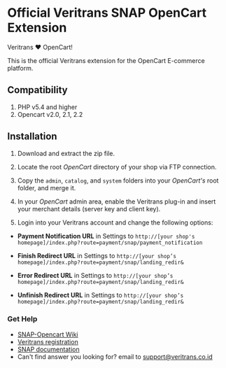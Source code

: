 Official Veritrans SNAP OpenCart Extension
===================================

Veritrans :heart: OpenCart!

This is the official Veritrans extension for the OpenCart E-commerce platform.

## Compatibility
1. PHP v5.4 and higher
2. Opencart v2.0, 2.1, 2.2

## Installation

1. Download and extract the zip file.

2. Locate the root _OpenCart_ directory of your shop via FTP connection.

3. Copy the `admin`, `catalog`, and `system` folders into your _OpenCart's_ root folder, and merge it.

4. In your _OpenCart_ admin area, enable the Veritrans plug-in and insert your merchant details (server key and client key).

5. Login into your Veritrans account and change the following options:

  * **Payment Notification URL** in Settings to `http://[your shop's homepage]/index.php?route=payment/snap/payment_notification`

  * **Finish Redirect URL** in Settings to `http://[your shop’s homepage]/index.php?route=payment/snap/landing_redir&`

  * **Error Redirect URL** in Settings to `http://[your shop’s homepage]/index.php?route=payment/snap/landing_redir&`

  * **Unfinish Redirect URL** in Settings to `http://[your shop’s homepage]/index.php?route=payment/snap/landing_redir&`

### Get Help

* [SNAP-Opencart Wiki](https://github.com/veritrans/SNAP-Opencart/wiki)
* [Veritrans registration](https://my.veritrans.co.id/register)
* [SNAP documentation](http://snap-docs.veritrans.co.id)
* Can't find answer you looking for? email to [support@veritrans.co.id](mailto:support@veritrans.co.id)
